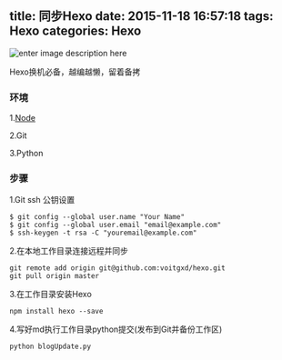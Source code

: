 title: 同步Hexo
date: 2015-11-18 16:57:18
tags: Hexo
categories: Hexo
---
![enter image description here](http://7xnq6l.com1.z0.glb.clouddn.com/4845745_161629814000_ok.jpg)

Hexo换机必备，越编越懒，留着备拷

<!--more-->

### 环境

1.[Node](https://nodejs.org/en/)

2.Git

3.Python

### 步骤

1.Git ssh 公钥设置

```
$ git config --global user.name "Your Name"
$ git config --global user.email "email@example.com"
$ ssh-keygen -t rsa -C "youremail@example.com"
```

2.在本地工作目录连接远程并同步

```
git remote add origin git@github.com:voitgxd/hexo.git
git pull origin master
```

3.在工作目录安装Hexo

```
npm install hexo --save
```

4.写好md执行工作目录python提交(发布到Git并备份工作区)

```
python blogUpdate.py
```